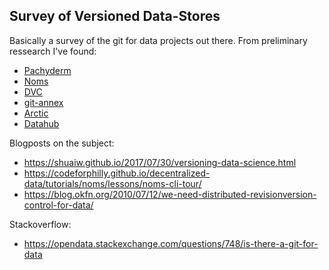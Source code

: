 Survey of Versioned Data-Stores
-------------------------------

Basically a survey of the git for data projects out there. From preliminary ressearch I've found:
 - [Pachyderm](https://github.com/pachyderm/pachyderm)
 - [Noms](https://github.com/attic-labs/noms)
 - [DVC](https://github.com/dataversioncontrol/dvc)
 - [git-annex](https://git-annex.branchable.com/)
 - [Arctic](https://github.com/manahl/arctic)
 - [Datahub](https://datahub.io/)


Blogposts on the subject:
 - https://shuaiw.github.io/2017/07/30/versioning-data-science.html
 - https://codeforphilly.github.io/decentralized-data/tutorials/noms/lessons/noms-cli-tour/
 - https://blog.okfn.org/2010/07/12/we-need-distributed-revisionversion-control-for-data/

Stackoverflow:
 - https://opendata.stackexchange.com/questions/748/is-there-a-git-for-data


